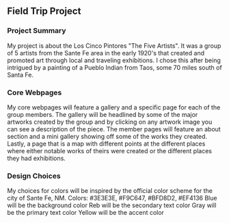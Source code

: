 ## Field Trip Project

### Project Summary

My project is about the Los Cinco Pintores "The Five Artists". It was a group of 5 artists from the Sante Fe area in the early 1920's that created and promoted art through local and traveling exhibitions. I chose this after being intrigued by a painting of a Pueblo Indian from Taos, some 70 miles south of Santa Fe.

### Core Webpages

My core webpages will feature a gallery and a specific page for each of the group members. The gallery will be headlined by some of the major artworks created by the group and by clicking on any artwork image you can see a description of the piece. The member pages will feature an about section and a mini gallery showing off some of the works they created. Lastly, a page that is a map with different points at the different places where either notable works of theirs were created or the different places they had exhibitions.

### Design Choices

My choices for colors will be inspired by the official color scheme for the city of Sante Fe, NM.
Colors: #3E3E3E, #F9C647, #BFD8D2, #EF4136
Blue will be the background color
Reb will be the secondary text color
Gray will be the primary text color
Yellow will be the accent color
